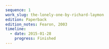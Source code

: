 ```yaml
---
sequence: 1
work_slug: the-lonely-one-by-richard-laymon
edition: Paperback
edition_notes: Fearon, 2003
timeline:
  - date: 2015-01-28
    progress: Finished
---
```

